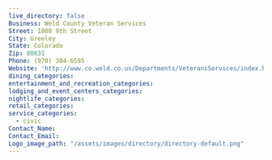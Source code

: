 ```yaml
---
live_directory: false
Business: Weld County Veteran Services
Street: 1008 9th Street
City: Greeley
State: Colorado
Zip: 80631
Phone: (970) 304-6595
Website: 'http://www.co.weld.co.us/Departments/VeteransServices/index.html'
dining_categories:
entertainment_and_recreation_categories:
lodging_and_event_centers_categories:
nightlife_categories:
retail_categories:
service_categories:
  - civic
Contact_Name:
Contact_Email:
Logo_image_path: "/assets/images/directory/directory-default.png"
---
```



